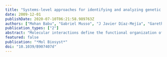 ```yaml
---
title: "Systems-level approaches for identifying and analyzing genetic interaction networks in Escherichia coli and extensions to other prokaryotes."
date: 2009-12-01
publishDate: 2020-07-10T06:21:58.989763Z
authors: ["Mohan Babu", "Gabriel Musso", "J Javier Díaz-Mejía", "Gareth Butland", "Jack F Greenblatt", "Andrew Emili"]
publication_types: ["2"]
abstract: "Molecular interactions define the functional organization of the cell. Epistatic (genetic, or gene-gene) interactions, one of the most informative and commonly encountered forms of functional relationships, are increasingly being used to map process architecture in model eukaryotic organisms. In particular, 'systems-level' screens in yeast and worm aimed at elucidating genetic interaction networks have led to the generation of models describing the global modular organization of gene products and protein complexes within a cell. However, comparable data for prokaryotic organisms have not been available. Given its ease of growth and genetic manipulation, the Gram-negative bacterium Escherichia coli appears to be an ideal model system for performing comprehensive genome-scale examinations of genetic redundancy in bacteria. In this review, we highlight emerging experimental and computational techniques that have been developed recently to examine functional relationships and redundancy in E. coli at a systems-level, and their potential application to prokaryotes in general. Additionally, we have scanned PubMed abstracts and full-text published articles to manually curate a list of approximately 200 previously reported synthetic sick or lethal genetic interactions in E. coli derived from small-scale experimental studies."
featured: false
publication: "*Mol Biosyst*"
doi: "10.1039/B907407d"
---
```


